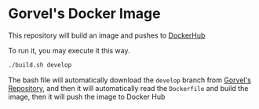 # Gorvel's Docker Image

This repository will build an image and pushes to [DockerHub](https://hub.docker.com/repository/docker/daison12006013/gorvel)

To run it, you may execute it this way.

```bash
./build.sh develop
```

The bash file will automatically download the `develop` branch from [Gorvel's Repository](https://github.com/daison12006013/gorvel), and then it will automatically read the `Dockerfile` and build the image, then it will push the image to Docker Hub
